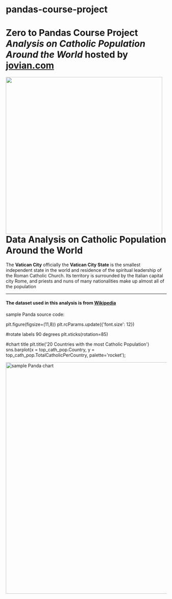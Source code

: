 # pandas-course-project
# Zero to Pandas Course Project **_Analysis on Catholic Population Around the World_** hosted by [jovian.com](https://jovian.com/dajo09/catholic-population-worldwide-analysis)
<img src="https://www.crossed-flag-pins.com/animated-flag-gif/gifs/Vatican-City_240-animated-flag-gifs.gif"
style="width:490px; float: left; margin: 0 0px 0px 0px;"></img>

# Data Analysis on Catholic Population Around the World


The **Vatican City** officially the **Vatican City State** is the smallest independent state in the world and residence of the spiritual leadership of the Roman Catholic Church. Its territory is surrounded by the Italian capital city Rome, and priests and nuns of many nationalities make up almost all of the population

***



#### The dataset used in this analysis is from [Wikipedia](https://en.wikipedia.org/wiki/Catholic_Church_by_country)

sample Panda source code:

plt.figure(figsize=(11,8))
plt.rcParams.update({'font.size': 12})

#rotate labels 90 degrees
plt.xticks(rotation=85) 

#chart title
plt.title('20 Countries with the most Catholic Population')
sns.barplot(x = top_cath_pop.Country, y = top_cath_pop.TotalCatholicPerCountry, 
            palette='rocket');

<img width="722" alt="sample Panda chart" src="https://github.com/dajo09/zero-to-pandas-project-Data-Analysis-on-Catholic-Population-Around-the-World-/assets/33592524/7899fb1e-9f2d-4b26-a67b-5bac2092b120">

